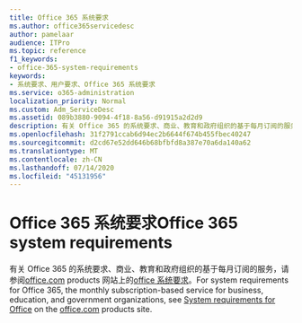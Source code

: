 ```yaml
---
title: Office 365 系统要求
ms.author: office365servicedesc
author: pamelaar
audience: ITPro
ms.topic: reference
f1_keywords:
- office-365-system-requirements
keywords:
- 系统要求、用户要求、Office 365 系统要求
ms.service: o365-administration
localization_priority: Normal
ms.custom: Adm_ServiceDesc
ms.assetid: 089b3880-9094-4f18-8a56-d91915a2d2d9
description: 有关 Office 365 的系统要求、商业、教育和政府组织的基于每月订阅的服务，请参阅 office.com products 网站上的 Office 系统要求。
ms.openlocfilehash: 31f2791ccab6d94ec2b6644f674b455fbec40247
ms.sourcegitcommit: d2cd67e52dd646b68bfbfd8a387e70a6da140a62
ms.translationtype: MT
ms.contentlocale: zh-CN
ms.lasthandoff: 07/14/2020
ms.locfileid: "45131956"
---
```

# <a name="office-365-system-requirements"></a><span data-ttu-id="e392d-104">Office 365 系统要求</span><span class="sxs-lookup"><span data-stu-id="e392d-104">Office 365 system requirements</span></span>

<span data-ttu-id="e392d-105">有关 Office 365 的系统要求、商业、教育和政府组织的基于每月订阅的服务，请参阅[office.com](https://go.microsoft.com/fwlink/?LinkID=509817&amp;clcid=0x409) products 网站上的[office 系统要求](https://go.microsoft.com/fwlink/?LinkID=626095&amp;clcid=0x409)。</span><span class="sxs-lookup"><span data-stu-id="e392d-105">For system requirements for Office 365, the monthly subscription-based service for business, education, and government organizations, see [System requirements for Office](https://go.microsoft.com/fwlink/?LinkID=626095&amp;clcid=0x409) on the [office.com](https://go.microsoft.com/fwlink/?LinkID=509817&amp;clcid=0x409) products site.</span></span> 
  

